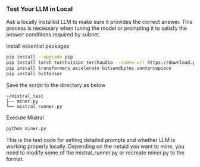 ### Test Your LLM in Local
Ask a locally installed LLM to make sure it provides the correct answer. This process is necessary when tuning the model or prompting it to satisfy the answer conditions required by subnet.


Install essential packages
``` bash
pip install --upgrade pip
pip install torch torchvision torchaudio --index-url https://download.pytorch.org/whl/cu121
pip install transformers accelerate bitsandbytes sentencepiece
pip install bittensor
```


Save the script to the directory as below
```
~/mistral_test
├── miner.py
└── mistral_runner.py
```

Execute Mistral
```bash
python miner.py
```

This is the test code for setting detailed prompts and whether LLM is working properly locally. Depending on the netuid you want to mine, you need to modify some of the mistral_runner.py or recreate miner.py to the format.
